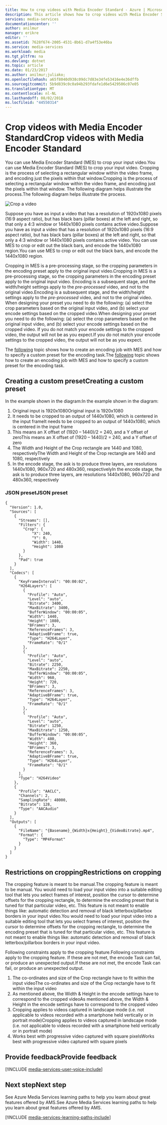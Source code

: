 ```yaml
---
title: How to crop videos with Media Encoder Standard - Azure | Microsoft Docs
description: This article shows how to crop videos with Media Encoder Standard.
services: media-services
documentationcenter: ''
author: anilmur
manager: erikre
editor: ''
ms.assetid: 7628f674-2005-4531-8b61-d7a4f53e46ba
ms.service: media-services
ms.workload: media
ms.tgt_pltfrm: na
ms.devlang: dotnet
ms.topic: article
ms.date: 01/23/2017
ms.author: anilmur;juliako;
ms.openlocfilehash: a65f8040d938c09dc7d83e34fe53416e4e36dffb
ms.sourcegitcommit: 5b9d839c0c0a94b293fdafe1d6e5429506c07e05
ms.translationtype: MT
ms.contentlocale: nl-NL
ms.lasthandoff: 08/02/2018
ms.locfileid: "44550314"
---
```

# <a name="crop-videos-with-media-encoder-standard"></a><span data-ttu-id="ea070-103">Crop videos with Media Encoder Standard</span><span class="sxs-lookup"><span data-stu-id="ea070-103">Crop videos with Media Encoder Standard</span></span>
<span data-ttu-id="ea070-104">You can use Media Encoder Standard (MES) to crop your input video.</span><span class="sxs-lookup"><span data-stu-id="ea070-104">You can use Media Encoder Standard (MES) to crop your input video.</span></span> <span data-ttu-id="ea070-105">Cropping is the process of selecting a rectangular window within the video frame, and encoding just the pixels within that window.</span><span class="sxs-lookup"><span data-stu-id="ea070-105">Cropping is the process of selecting a rectangular window within the video frame, and encoding just the pixels within that window.</span></span> <span data-ttu-id="ea070-106">The following diagram helps illustrate the process.</span><span class="sxs-lookup"><span data-stu-id="ea070-106">The following diagram helps illustrate the process.</span></span>

![Crop a video](https://docstestmedia1.blob.core.windows.net/azure-media/articles/media-services/media/media-services-crop-video/media-services-crop-video01.png)

<span data-ttu-id="ea070-108">Suppose you have as input a video that has a resolution of 1920x1080 pixels (16:9 aspect ratio), but has black bars (pillar boxes) at the left and right, so that only a 4:3 window or 1440x1080 pixels contains active video.</span><span class="sxs-lookup"><span data-stu-id="ea070-108">Suppose you have as input a video that has a resolution of 1920x1080 pixels (16:9 aspect ratio), but has black bars (pillar boxes) at the left and right, so that only a 4:3 window or 1440x1080 pixels contains active video.</span></span> <span data-ttu-id="ea070-109">You can use MES to crop or edit out the black bars, and encode the 1440x1080 region.</span><span class="sxs-lookup"><span data-stu-id="ea070-109">You can use MES to crop or edit out the black bars, and encode the 1440x1080 region.</span></span>

<span data-ttu-id="ea070-110">Cropping in MES is a pre-processing stage, so the cropping parameters in the encoding preset apply to the original input video.</span><span class="sxs-lookup"><span data-stu-id="ea070-110">Cropping in MES is a pre-processing stage, so the cropping parameters in the encoding preset apply to the original input video.</span></span> <span data-ttu-id="ea070-111">Encoding is a subsequent stage, and the width/height settings apply to the *pre-processed* video, and not to the original video.</span><span class="sxs-lookup"><span data-stu-id="ea070-111">Encoding is a subsequent stage, and the width/height settings apply to the *pre-processed* video, and not to the original video.</span></span> <span data-ttu-id="ea070-112">When designing your preset you need to do the following: (a) select the crop parameters based on the original input video, and (b) select your encode settings based on the cropped video.</span><span class="sxs-lookup"><span data-stu-id="ea070-112">When designing your preset you need to do the following: (a) select the crop parameters based on the original input video, and (b) select your encode settings based on the cropped video.</span></span> <span data-ttu-id="ea070-113">If you do not match your encode settings to the cropped video, the output will not be as you expect.</span><span class="sxs-lookup"><span data-stu-id="ea070-113">If you do not match your encode settings to the cropped video, the output will not be as you expect.</span></span>

<span data-ttu-id="ea070-114">The [following](media-services-custom-mes-presets-with-dotnet.md#encoding_with_dotnet) topic shows how to create an encoding job with MES and how to specify a custom preset for the encoding task.</span><span class="sxs-lookup"><span data-stu-id="ea070-114">The [following](media-services-custom-mes-presets-with-dotnet.md#encoding_with_dotnet) topic shows how to create an encoding job with MES and how to specify a custom preset for the encoding task.</span></span> 

## <a name="creating-a-custom-preset"></a><span data-ttu-id="ea070-115">Creating a custom preset</span><span class="sxs-lookup"><span data-stu-id="ea070-115">Creating a custom preset</span></span>
<span data-ttu-id="ea070-116">In the example shown in the diagram:</span><span class="sxs-lookup"><span data-stu-id="ea070-116">In the example shown in the diagram:</span></span>

1. <span data-ttu-id="ea070-117">Original input is 1920x1080</span><span class="sxs-lookup"><span data-stu-id="ea070-117">Original input is 1920x1080</span></span>
2. <span data-ttu-id="ea070-118">It needs to be cropped to an output of 1440x1080, which is centered in the input frame</span><span class="sxs-lookup"><span data-stu-id="ea070-118">It needs to be cropped to an output of 1440x1080, which is centered in the input frame</span></span>
3. <span data-ttu-id="ea070-119">This means an X offset of (1920 – 1440)/2 = 240, and a Y offset of zero</span><span class="sxs-lookup"><span data-stu-id="ea070-119">This means an X offset of (1920 – 1440)/2 = 240, and a Y offset of zero</span></span>
4. <span data-ttu-id="ea070-120">The Width and Height of the Crop rectangle are 1440 and 1080, respectively</span><span class="sxs-lookup"><span data-stu-id="ea070-120">The Width and Height of the Crop rectangle are 1440 and 1080, respectively</span></span>
5. <span data-ttu-id="ea070-121">In the encode stage, the ask is to produce three layers, are resolutions 1440x1080, 960x720 and 480x360, respectively</span><span class="sxs-lookup"><span data-stu-id="ea070-121">In the encode stage, the ask is to produce three layers, are resolutions 1440x1080, 960x720 and 480x360, respectively</span></span>

### <a name="json-preset"></a><span data-ttu-id="ea070-122">JSON preset</span><span class="sxs-lookup"><span data-stu-id="ea070-122">JSON preset</span></span>
    {
      "Version": 1.0,
      "Sources": [
        {
          "Streams": [],
          "Filters": {
            "Crop": {
                "X": 240,
                "Y": 0,
                "Width": 1440,
                "Height": 1080
            }
          },
          "Pad": true
        }
      ],
      "Codecs": [
        {
          "KeyFrameInterval": "00:00:02",
          "H264Layers": [
            {
              "Profile": "Auto",
              "Level": "auto",
              "Bitrate": 3400,
              "MaxBitrate": 3400,
              "BufferWindow": "00:00:05",
              "Width": 1440,
              "Height": 1080,
              "BFrames": 3,
              "ReferenceFrames": 3,
              "AdaptiveBFrame": true,
              "Type": "H264Layer",
              "FrameRate": "0/1"
            },
            {
              "Profile": "Auto",
              "Level": "auto",
              "Bitrate": 2250,
              "MaxBitrate": 2250,
              "BufferWindow": "00:00:05",
              "Width": 960,
              "Height": 720,
              "BFrames": 3,
              "ReferenceFrames": 3,
              "AdaptiveBFrame": true,
              "Type": "H264Layer",
              "FrameRate": "0/1"
            },
            {
              "Profile": "Auto",
              "Level": "auto",
              "Bitrate": 1250,
              "MaxBitrate": 1250,
              "BufferWindow": "00:00:05",
              "Width": 480,
              "Height": 360,
              "BFrames": 3,
              "ReferenceFrames": 3,
              "AdaptiveBFrame": true,
              "Type": "H264Layer",
              "FrameRate": "0/1"
            }
          ],
          "Type": "H264Video"
        },
        {
          "Profile": "AACLC",
          "Channels": 2,
          "SamplingRate": 48000,
          "Bitrate": 128,
          "Type": "AACAudio"
        }
      ],
      "Outputs": [
        {
          "FileName": "{Basename}_{Width}x{Height}_{VideoBitrate}.mp4",
          "Format": {
            "Type": "MP4Format"
          }
        }
      ]
    }


## <a name="restrictions-on-cropping"></a><span data-ttu-id="ea070-123">Restrictions on cropping</span><span class="sxs-lookup"><span data-stu-id="ea070-123">Restrictions on cropping</span></span>
<span data-ttu-id="ea070-124">The cropping feature is meant to be manual.</span><span class="sxs-lookup"><span data-stu-id="ea070-124">The cropping feature is meant to be manual.</span></span> <span data-ttu-id="ea070-125">You would need to load your input video into a suitable editing tool that lets you select frames of interest, position the cursor to determine offsets for the cropping rectangle, to determine the encoding preset that is tuned for that particular video, etc. This feature is not meant to enable things like: automatic detection and removal of black letterbox/pillarbox borders in your input video.</span><span class="sxs-lookup"><span data-stu-id="ea070-125">You would need to load your input video into a suitable editing tool that lets you select frames of interest, position the cursor to determine offsets for the cropping rectangle, to determine the encoding preset that is tuned for that particular video, etc. This feature is not meant to enable things like: automatic detection and removal of black letterbox/pillarbox borders in your input video.</span></span>

<span data-ttu-id="ea070-126">Following constraints apply to the cropping feature.</span><span class="sxs-lookup"><span data-stu-id="ea070-126">Following constraints apply to the cropping feature.</span></span> <span data-ttu-id="ea070-127">If these are not met, the encode Task can fail, or produce an unexpected output.</span><span class="sxs-lookup"><span data-stu-id="ea070-127">If these are not met, the encode Task can fail, or produce an unexpected output.</span></span>

1. <span data-ttu-id="ea070-128">The co-ordinates and size of the Crop rectangle have to fit within the input video</span><span class="sxs-lookup"><span data-stu-id="ea070-128">The co-ordinates and size of the Crop rectangle have to fit within the input video</span></span>
2. <span data-ttu-id="ea070-129">As mentioned above, the Width & Height in the encode settings have to correspond to the cropped video</span><span class="sxs-lookup"><span data-stu-id="ea070-129">As mentioned above, the Width & Height in the encode settings have to correspond to the cropped video</span></span>
3. <span data-ttu-id="ea070-130">Cropping applies to videos captured in landscape mode (i.e. not applicable to videos recorded with a smartphone held vertically or in portrait mode)</span><span class="sxs-lookup"><span data-stu-id="ea070-130">Cropping applies to videos captured in landscape mode (i.e. not applicable to videos recorded with a smartphone held vertically or in portrait mode)</span></span>
4. <span data-ttu-id="ea070-131">Works best with progressive video captured with square pixels</span><span class="sxs-lookup"><span data-stu-id="ea070-131">Works best with progressive video captured with square pixels</span></span>

## <a name="provide-feedback"></a><span data-ttu-id="ea070-132">Provide feedback</span><span class="sxs-lookup"><span data-stu-id="ea070-132">Provide feedback</span></span>
[!INCLUDE [media-services-user-voice-include](../../includes/media-services-user-voice-include.md)]

## <a name="next-step"></a><span data-ttu-id="ea070-133">Next step</span><span class="sxs-lookup"><span data-stu-id="ea070-133">Next step</span></span>
<span data-ttu-id="ea070-134">See Azure Media Services learning paths to help you learn about great features offered by AMS.</span><span class="sxs-lookup"><span data-stu-id="ea070-134">See Azure Media Services learning paths to help you learn about great features offered by AMS.</span></span>  

[!INCLUDE [media-services-learning-paths-include](../../includes/media-services-learning-paths-include.md)]

